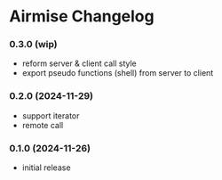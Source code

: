 # Airmise Changelog

### 0.3.0 (wip)

- reform server & client call style
- export pseudo functions (shell) from server to client

### 0.2.0 (2024-11-29)

- support iterator
- remote call

### 0.1.0 (2024-11-26)

- initial release
